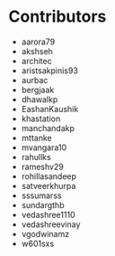 # Contributors

- aarora79
- akshseh
- architec
- aristsakpinis93
- aurbac
- bergjaak
- dhawalkp
- EashanKaushik
- khastation
- manchandakp
- mttanke
- mvangara10
- rahullks
- rameshv29
- rohillasandeep
- satveerkhurpa
- sssumarss
- sundargthb
- vedashree1110
- vedashreevinay
- vgodwinamz
- w601sxs
